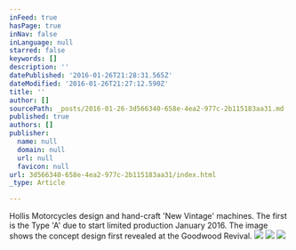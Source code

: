 ```yaml
---
inFeed: true
hasPage: true
inNav: false
inLanguage: null
starred: false
keywords: []
description: ''
datePublished: '2016-01-26T21:28:31.565Z'
dateModified: '2016-01-26T21:27:12.590Z'
title: ''
author: []
sourcePath: _posts/2016-01-26-3d566340-658e-4ea2-977c-2b115183aa31.md
published: true
authors: []
publisher:
  name: null
  domain: null
  url: null
  favicon: null
url: 3d566340-658e-4ea2-977c-2b115183aa31/index.html
_type: Article

---
```

Hollis Motorcycles design and hand-craft 'New Vintage' machines. The first is the Type 'A' due to start limited production January 2016\. The image shows the concept design first revealed at the Goodwood Revival.
![](https://the-grid-user-content.s3-us-west-2.amazonaws.com/bd1f6fe6-baa1-453d-b1c9-f8d83af8e69b.jpg)
![](https://the-grid-user-content.s3-us-west-2.amazonaws.com/ac5a9cee-369d-412a-ad60-8c30c6ba273a.jpg)
![](https://the-grid-user-content.s3-us-west-2.amazonaws.com/19b7bc19-0982-42c8-b211-428f833904d9.jpg)